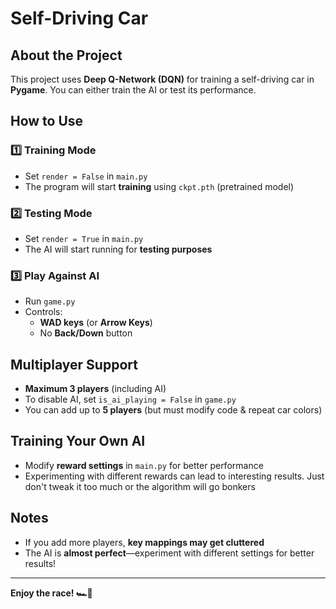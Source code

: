 # Self-Driving Car

## About the Project
This project uses **Deep Q-Network (DQN)** for training a self-driving car in **Pygame**. You can either train the AI or test its performance.  

## How to Use
### 1️⃣ **Training Mode**
- Set `render = False` in `main.py`  
- The program will start **training** using `ckpt.pth` (pretrained model)  

### 2️⃣ **Testing Mode**
- Set `render = True` in `main.py`  
- The AI will start running for **testing purposes**  

### 3️⃣ **Play Against AI**
- Run `game.py`  
- Controls:  
  - **WAD keys** (or **Arrow Keys**)  
  - No **Back/Down** button  

## Multiplayer Support
- **Maximum 3 players** (including AI)  
- To disable AI, set `is_ai_playing = False` in `game.py`  
- You can add up to **5 players** (but must modify code & repeat car colors)  

## Training Your Own AI
- Modify **reward settings** in `main.py` for better performance  
- Experimenting with different rewards can lead to interesting results. Just don't tweak it too much or the algorithm will go bonkers

## Notes
- If you add more players, **key mappings may get cluttered**  
- The AI is **almost perfect**—experiment with different settings for better results!  

---
**Enjoy the race! 🏎️💨**
